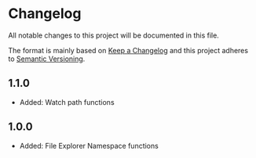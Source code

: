 # Changelog

All notable changes to this project will be documented in this file.

The format is mainly based on [Keep a Changelog](http://keepachangelog.com/)
and this project adheres to [Semantic Versioning](http://semver.org/).


## 1.1.0

- Added: Watch path functions


## 1.0.0

- Added: File Explorer Namespace functions
